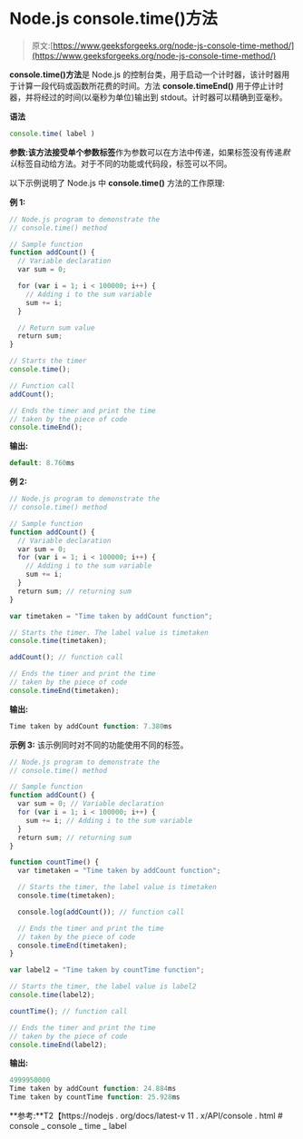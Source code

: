 # Node.js console.time()方法

> 原文:[https://www.geeksforgeeks.org/node-js-console-time-method/](https://www.geeksforgeeks.org/node-js-console-time-method/)

**console.time()方法**是 Node.js 的控制台类，用于启动一个计时器，该计时器用于计算一段代码或函数所花费的时间。方法 **console.timeEnd()** 用于停止计时器，并将经过的时间(以毫秒为单位)输出到 stdout。计时器可以精确到亚毫秒。

**语法**

```js
console.time( label )
```

**参数:**该方法接受单个参数**标签**作为参数可以在方法中传递，如果标签没有传递*默认*标签自动给方法。对于不同的功能或代码段，标签可以不同。

以下示例说明了 Node.js 中 **console.time()** 方法的工作原理:

**例 1:**

```js
// Node.js program to demonstrate the
// console.time() method

// Sample function
function addCount() {
  // Variable declaration
  var sum = 0;

  for (var i = 1; i < 100000; i++) {
    // Adding i to the sum variable
    sum += i;
  }

  // Return sum value
  return sum;
}

// Starts the timer
console.time();

// Function call
addCount();

// Ends the timer and print the time
// taken by the piece of code
console.timeEnd();
```

**输出:**

```js
default: 8.760ms
```

**例 2:**

```js
// Node.js program to demonstrate the
// console.time() method

// Sample function
function addCount() {
  // Variable declaration
  var sum = 0;
  for (var i = 1; i < 100000; i++) {
    // Adding i to the sum variable
    sum += i;
  }
  return sum; // returning sum
}

var timetaken = "Time taken by addCount function";

// Starts the timer. The label value is timetaken
console.time(timetaken);

addCount(); // function call

// Ends the timer and print the time
// taken by the piece of code
console.timeEnd(timetaken);
```

**输出:**

```js
Time taken by addCount function: 7.380ms
```

**示例 3:** 该示例同时对不同的功能使用不同的标签。

```js
// Node.js program to demonstrate the
// console.time() method

// Sample function
function addCount() {
  var sum = 0; // Variable declaration
  for (var i = 1; i < 100000; i++) {
    sum += i; // Adding i to the sum variable
  }
  return sum; // returning sum
}

function countTime() {
  var timetaken = "Time taken by addCount function";

  // Starts the timer, the label value is timetaken
  console.time(timetaken);

  console.log(addCount()); // function call

  // Ends the timer and print the time
  // taken by the piece of code
  console.timeEnd(timetaken);
}

var label2 = "Time taken by countTime function";

// Starts the timer, the label value is label2
console.time(label2);

countTime(); // function call

// Ends the timer and print the time
// taken by the piece of code
console.timeEnd(label2);
```

**输出:**

```js
4999950000
Time taken by addCount function: 24.884ms
Time taken by countTime function: 25.928ms
```

**参考:**T2【https://nodejs . org/docs/latest-v 11 . x/API/console . html # console _ console _ time _ label